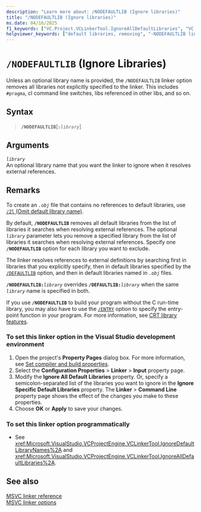 ```yaml
---
description: "Learn more about: /NODEFAULTLIB (Ignore libraries)"
title: "/NODEFAULTLIB (Ignore libraries)"
ms.date: 04/16/2025
f1_keywords: ["VC.Project.VCLinkerTool.IgnoreAllDefaultLibraries", "VC.Project.VCLinkerTool.IgnoreDefaultLibraryNames", "VC.Project.VCLinkerTool.OVERWRITEAllDefaultLibraries", "VC.Project.VCLinkerTool.OVERWRITEDefaultLibraryNames", "/nodefaultlib"]
helpviewer_keywords: ["default libraries, removing", "-NODEFAULTLIB linker option", "libraries, ignore", "NODEFAULTLIB linker option", "/NODEFAULTLIB linker option", "ignore libraries linker option"]
---
```

# `/NODEFAULTLIB` (Ignore Libraries)

Unless an optional library name is provided, the `/NODEFAULTLIB` linker option removes all libraries not explicitly specified to the linker. This includes `#pragma`, cl command line switches, libs referenced in other libs, and so on.

## Syntax

> **`/NODEFAULTLIB`**\[**`:`***`library`*]

## Arguments

*`library`*\
An optional library name that you want the linker to ignore when it resolves external references.

## Remarks

To create an *`.obj`* file that contains no references to default libraries, use [`/Zl` (Omit default library name)](zl-omit-default-library-name.md).

By default, **`/NODEFAULTLIB`** removes all default libraries from the list of libraries it searches when resolving external references. The optional *`library`* parameter lets you remove a specified library from the list of libraries it searches when resolving external references. Specify one **`/NODEFAULTLIB`** option for each library you want to exclude.

The linker resolves references to external definitions by searching first in libraries that you explicitly specify, then in default libraries specified by the [`/DEFAULTLIB`](defaultlib-specify-default-library.md) option, and then in default libraries named in *`.obj`* files.

**`/NODEFAULTLIB:`***`library`* overrides **`/DEFAULTLIB:`***`library`* when the same *`library`* name is specified in both.

If you use **`/NODEFAULTLIB`** to build your program without the C run-time library, you may also have to use the [`/ENTRY`](entry-entry-point-symbol.md) option to specify the entry-point function in your program. For more information, see [CRT library features](../../c-runtime-library/crt-library-features.md).

### To set this linker option in the Visual Studio development environment

1. Open the project's **Property Pages** dialog box. For more information, see [Set compiler and build properties](../working-with-project-properties.md).
1. Select the **Configuration Properties** > **Linker** > **Input** property page.
1. Modify the **Ignore All Default Libraries** property. Or, specify a semicolon-separated list of the libraries you want to ignore in the **Ignore Specific Default Libraries** property. The **Linker** > **Command Line** property page shows the effect of the changes you make to these properties.
1. Choose **OK** or **Apply** to save your changes.

### To set this linker option programmatically

- See <xref:Microsoft.VisualStudio.VCProjectEngine.VCLinkerTool.IgnoreDefaultLibraryNames%2A> and <xref:Microsoft.VisualStudio.VCProjectEngine.VCLinkerTool.IgnoreAllDefaultLibraries%2A>.

## See also

[MSVC linker reference](linking.md)\
[MSVC linker options](linker-options.md)
